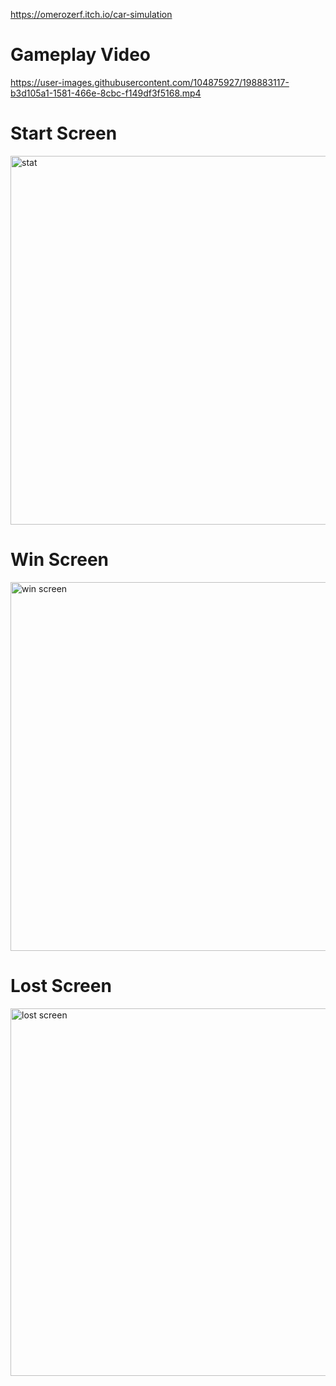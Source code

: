 https://omerozerf.itch.io/car-simulation

# Gameplay Video


https://user-images.githubusercontent.com/104875927/198883117-b3d105a1-1581-466e-8cbc-f149df3f5168.mp4




# Start Screen

<img width="590" alt="stat" src="https://user-images.githubusercontent.com/104875927/198883068-312b96c1-898c-4091-ac56-31f63f8045d0.png">



# Win Screen

<img width="590" alt="win screen" src="https://user-images.githubusercontent.com/104875927/198883091-d1066ba7-4fdf-42b0-b748-985b7bf8d107.png">



# Lost Screen

<img width="588" alt="lost screen" src="https://user-images.githubusercontent.com/104875927/198883102-f0747749-cacb-4251-89e1-027ab5d88d84.png">




